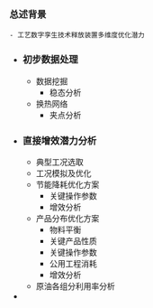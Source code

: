 ### 总述背景
	- 工艺数字孪生技术释放装置多维度优化潜力
- ### 初步数据处理
	- 数据挖掘
		- 稳态分析
	- 换热网络
		- 夹点分析
- ### 直接增效潜力分析
	- 典型工况选取
	- 工况模拟及优化
	- 节能降耗优化方案
		- 关键操作参数
		- 增效分析
	- 产品分布优化方案
		- 物料平衡
		- 关键产品性质
		- 关键操作参数
		- 公用工程消耗
		- 增效分析
	- 原油各组分利用率分析
-